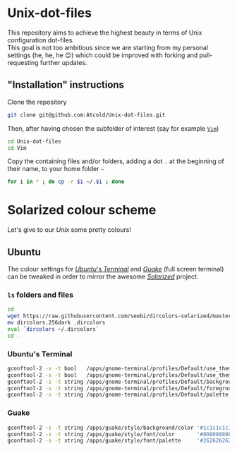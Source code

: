 # Unix-dot-files

This repository aims to achieve the highest beauty in terms of Unix configuration dot-files.  
This goal is not too ambitious since we are starting from my personal settings (he, he, he :wink:) which could be improved with forking and pull-requesting further updates.

## "Installation" instructions

Clone the repository

```bash
git clone git@github.com:Atcold/Unix-dot-files.git
```

Then, after having chosen the subfolder of interest (say for example [`Vim`](https://github.com/Atcold/Unix-dot-files/tree/master/Vim))

```bash
cd Unix-dot-files
cd Vim
```

Copy the containing files and/or folders, adding a dot `.` at the beginning of their name, to your home folder `~`

```bash
for i in * ; do cp -r $i ~/.$i ; done
```

# Solarized colour scheme

Let's give to our *Unix* some pretty colours!

## Ubuntu

The colour settings for [*Ubuntu*'s *Terminal*](https://help.ubuntu.com/community/UsingTheTerminal) and [*Guake*](http://guake.org/) (full screen terminal) can be tweaked in order to mirror the awesome [*Solarized*](http://ethanschoonover.com/solarized) project.

### `ls` folders and files

```bash
cd
wget https://raw.githubusercontent.com/seebi/dircolors-solarized/master/dircolors.256dark
mv dircolors.256dark .dircolors
eval `dircolors ~/.dircolors`
cd -
```

### Ubuntu's Terminal

```bash
gconftool-2 -s -t bool   /apps/gnome-terminal/profiles/Default/use_theme_background false
gconftool-2 -s -t bool   /apps/gnome-terminal/profiles/Default/use_theme_colors false
gconftool-2 -s -t string /apps/gnome-terminal/profiles/Default/background_color '#1c1c1c1c1c1c'
gconftool-2 -s -t string /apps/gnome-terminal/profiles/Default/foreground_color '#808080808080'
gconftool-2 -s -t string /apps/gnome-terminal/profiles/Default/palette          '#262626262626:#DCDC32322F2F:#858599990000:#B5B589890000:#26268B8BD2D2:#D3D336368282:#2A2AA1A19898:#E4E4E4E4E4E4:#000000000000:#CBCB4B4B1616:#585858585858:#626262626262:#808080808080:#6C6C7171C4C4:#8A8A8A8A8A8A:#FFFFFFFFD7D7'
```

### Guake

```bash
gconftool-2 -s -t string /apps/guake/style/background/color '#1c1c1c1c1c1c'
gconftool-2 -s -t string /apps/guake/style/font/color       '#808080808080'
gconftool-2 -s -t string /apps/guake/style/font/palette     '#262626262626:#DCDC32322F2F:#858599990000:#B5B589890000:#26268B8BD2D2:#D3D336368282:#2A2AA1A19898:#E4E4E4E4E4E4:#000000000000:#CBCB4B4B1616:#585858585858:#626262626262:#808080808080:#6C6C7171C4C4:#8A8A8A8A8A8A:#FFFFFFFFD7D7'
```
